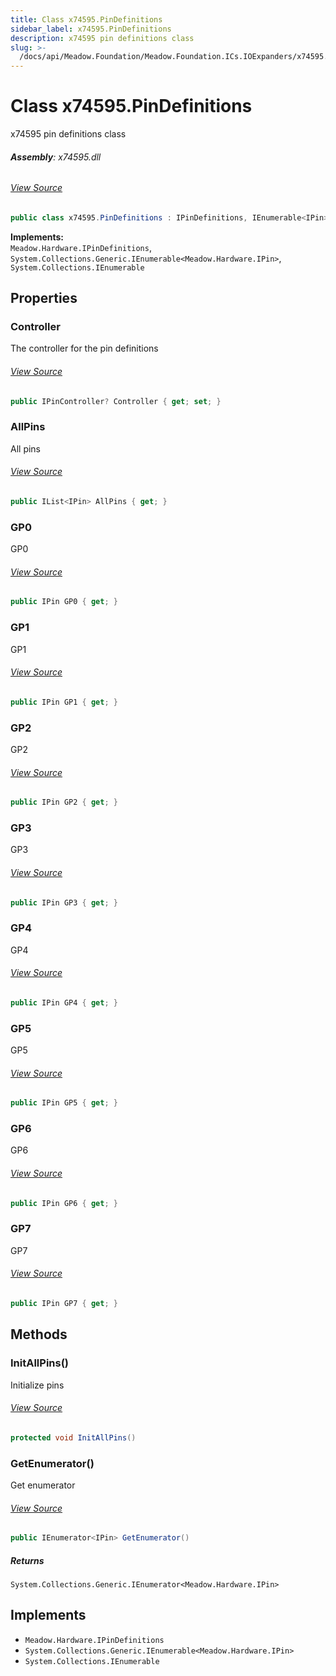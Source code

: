 ```yaml
---
title: Class x74595.PinDefinitions
sidebar_label: x74595.PinDefinitions
description: x74595 pin definitions class
slug: >-
  /docs/api/Meadow.Foundation/Meadow.Foundation.ICs.IOExpanders/x74595.PinDefinitions
---
```

# Class x74595.PinDefinitions
x74595 pin definitions class

###### **Assembly**: x74595.dll
###### [View Source](https://github.com/WildernessLabs/Meadow.Foundation.git/blob/develop/Source/Meadow.Foundation.Peripherals/ICs.IOExpanders.x74595/Driver/x74595.PinDefinitions.cs#L12)
```csharp title="Declaration"
public class x74595.PinDefinitions : IPinDefinitions, IEnumerable<IPin>, IEnumerable
```
**Implements:**  
`Meadow.Hardware.IPinDefinitions`, `System.Collections.Generic.IEnumerable<Meadow.Hardware.IPin>`, `System.Collections.IEnumerable`

## Properties
### Controller
The controller for the pin definitions
###### [View Source](https://github.com/WildernessLabs/Meadow.Foundation.git/blob/develop/Source/Meadow.Foundation.Peripherals/ICs.IOExpanders.x74595/Driver/x74595.PinDefinitions.cs#L17)
```csharp title="Declaration"
public IPinController? Controller { get; set; }
```
### AllPins
All pins
###### [View Source](https://github.com/WildernessLabs/Meadow.Foundation.git/blob/develop/Source/Meadow.Foundation.Peripherals/ICs.IOExpanders.x74595/Driver/x74595.PinDefinitions.cs#L22)
```csharp title="Declaration"
public IList<IPin> AllPins { get; }
```
### GP0
GP0
###### [View Source](https://github.com/WildernessLabs/Meadow.Foundation.git/blob/develop/Source/Meadow.Foundation.Peripherals/ICs.IOExpanders.x74595/Driver/x74595.PinDefinitions.cs#L27)
```csharp title="Declaration"
public IPin GP0 { get; }
```
### GP1
GP1
###### [View Source](https://github.com/WildernessLabs/Meadow.Foundation.git/blob/develop/Source/Meadow.Foundation.Peripherals/ICs.IOExpanders.x74595/Driver/x74595.PinDefinitions.cs#L32)
```csharp title="Declaration"
public IPin GP1 { get; }
```
### GP2
GP2
###### [View Source](https://github.com/WildernessLabs/Meadow.Foundation.git/blob/develop/Source/Meadow.Foundation.Peripherals/ICs.IOExpanders.x74595/Driver/x74595.PinDefinitions.cs#L37)
```csharp title="Declaration"
public IPin GP2 { get; }
```
### GP3
GP3
###### [View Source](https://github.com/WildernessLabs/Meadow.Foundation.git/blob/develop/Source/Meadow.Foundation.Peripherals/ICs.IOExpanders.x74595/Driver/x74595.PinDefinitions.cs#L42)
```csharp title="Declaration"
public IPin GP3 { get; }
```
### GP4
GP4
###### [View Source](https://github.com/WildernessLabs/Meadow.Foundation.git/blob/develop/Source/Meadow.Foundation.Peripherals/ICs.IOExpanders.x74595/Driver/x74595.PinDefinitions.cs#L47)
```csharp title="Declaration"
public IPin GP4 { get; }
```
### GP5
GP5
###### [View Source](https://github.com/WildernessLabs/Meadow.Foundation.git/blob/develop/Source/Meadow.Foundation.Peripherals/ICs.IOExpanders.x74595/Driver/x74595.PinDefinitions.cs#L52)
```csharp title="Declaration"
public IPin GP5 { get; }
```
### GP6
GP6
###### [View Source](https://github.com/WildernessLabs/Meadow.Foundation.git/blob/develop/Source/Meadow.Foundation.Peripherals/ICs.IOExpanders.x74595/Driver/x74595.PinDefinitions.cs#L57)
```csharp title="Declaration"
public IPin GP6 { get; }
```
### GP7
GP7
###### [View Source](https://github.com/WildernessLabs/Meadow.Foundation.git/blob/develop/Source/Meadow.Foundation.Peripherals/ICs.IOExpanders.x74595/Driver/x74595.PinDefinitions.cs#L62)
```csharp title="Declaration"
public IPin GP7 { get; }
```
## Methods
### InitAllPins()
Initialize pins
###### [View Source](https://github.com/WildernessLabs/Meadow.Foundation.git/blob/develop/Source/Meadow.Foundation.Peripherals/ICs.IOExpanders.x74595/Driver/x74595.PinDefinitions.cs#L91)
```csharp title="Declaration"
protected void InitAllPins()
```
### GetEnumerator()
Get enumerator
###### [View Source](https://github.com/WildernessLabs/Meadow.Foundation.git/blob/develop/Source/Meadow.Foundation.Peripherals/ICs.IOExpanders.x74595/Driver/x74595.PinDefinitions.cs#L108)
```csharp title="Declaration"
public IEnumerator<IPin> GetEnumerator()
```

##### Returns

`System.Collections.Generic.IEnumerator<Meadow.Hardware.IPin>`

## Implements

* `Meadow.Hardware.IPinDefinitions`
* `System.Collections.Generic.IEnumerable<Meadow.Hardware.IPin>`
* `System.Collections.IEnumerable`
